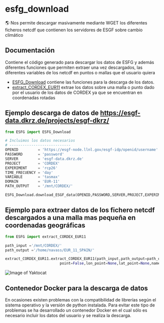 # esfg_download

🌎 Nos permite descargar masivamente mediante WGET los diferentes ficheros netcdf que contienen los servidores de ESGF sobre cambio climático

## Documentación

Contiene el código generado para descargar los datos de ESFG y además diferentes funciones que permiten extraer una vez descargados, las diferentes variables de los netcdf en puntos o mallas que el usuario quiera
* [ESFG_Download](https://github.com/navass11/esfg_download/blob/master/ESFG/ESFG_Download.py) contiene las funciones para la descarga de los datos.
* [extract_CORDEX_EUR11](https://github.com/navass11/esfg_download/blob/master/ESFG/extract_CORDEX_EUR11.py) extrae los datos sobre una malla o punto dado por el usuario de los datos de CORDEX ya que se encuentran en coordenadas rotadas

## Ejemplo descarga de datos de https://esgf-data.dkrz.de/projects/esgf-dkrz/
```python
from ESFG import ESFG_Download

# Incluimos los datos necesarios
# ----------------------------
OPENID         = 'https://esgf-node.llnl.gov/esgf-idp/openid/username'
PASSWORD       = 'password'
SERVER         = 'esgf-data.dkrz.de'
PROJECT        = 'CORDEX'
EXPERIMENT     = 'rcp26'
TIME_FRECUENCY = 'day'
VARIABLE       = 'tasmax'
DOMAIN         = 'EUR-11'
PATH_OUTPUT    = '/mnt/CORDEX/'

ESFG_Download.download_ESGF_data(OPENID,PASSWORD,SERVER,PROJECT,EXPERIMENT,TIME_FRECUENCY,VARIABLE,DOMAIN,PATH_OUTPUT)

```

## Ejemplo para extraer datos de los fichero netcdf descargados a una malla mas pequeña en coordenadas geográficas
```python
from ESFG import extract_CORDEX_EUR11

path_input ='/mnt/CORDEX/'
path_output ='/home/navass/EUR_11_SPAIN/'

extract_CORDEX_EUR11.extract_CORDEX_EUR11(path_input,path_output=path_output,area=True,lon_min_area=-10,lat_min_area=32.5,lon_max_area=5,lat_max_area=45,
                         point=False,lon_point=None,lat_point=None,name_point=None)
```
![Image of Yaktocat](https://github.com/navass11/esfg_download/blob/master/SPAIN_CORDEX.png)

## Contenedor Docker para la descarga de datos
En ocasiones existen problemas con la compatibilidad de librerías según el sistema operativo y la versión de python instalada.
Para evitar este tipo de problemas se ha desarrollado un contenedor Docker en el cual sólo es necesario incluir los datos del usuario y se realiza la descarga.